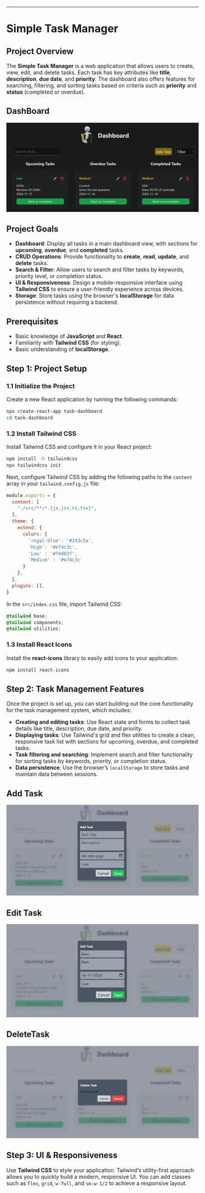 
---
# Simple Task Manager

## Project Overview

The **Simple Task Manager** is a web application that allows users to create, view, edit, and delete tasks. Each task has key attributes like **title**, **description**, **due date**, and **priority**. The dashboard also offers features for searching, filtering, and sorting tasks based on criteria such as **priority** and **status** (completed or overdue).

## DashBoard
![Dashboard Preview](./public/images/dashBoard.png)  

## Project Goals

- **Dashboard**: Display all tasks in a main dashboard view, with sections for **upcoming**, **overdue**, and **completed** tasks.
- **CRUD Operations**: Provide functionality to **create**, **read**, **update**, and **delete** tasks.
- **Search & Filter**: Allow users to search and filter tasks by keywords, priority level, or completion status.
- **UI & Responsiveness**: Design a mobile-responsive interface using **Tailwind CSS** to ensure a user-friendly experience across devices.
- **Storage**: Store tasks using the browser's **localStorage** for data persistence without requiring a backend.

## Prerequisites

- Basic knowledge of **JavaScript** and **React**.
- Familiarity with **Tailwind CSS** (for styling).
- Basic understanding of **localStorage**.

## Step 1: Project Setup

### 1.1 Initialize the Project

Create a new React application by running the following commands:

```bash
npx create-react-app task-dashboard
cd task-dashboard
```

### 1.2 Install Tailwind CSS

Install Tailwind CSS and configure it in your React project:

```bash
npm install -D tailwindcss
npx tailwindcss init
```

Next, configure Tailwind CSS by adding the following paths to the `content` array in your `tailwind.config.js` file:

```js
module.exports = {
  content: [
    "./src/**/*.{js,jsx,ts,tsx}",
  ],
  theme: {
    extend: {
      colors: {
        'regal-blue': '#243c5a',
        'High': '#e74c3c',
        'Low' : '#f4d03f',
        'Medium' : '#e74c3c'
      }
    },
  },
  plugins: [],
}
```

In the `src/index.css` file, import Tailwind CSS:

```css
@tailwind base;
@tailwind components;
@tailwind utilities;
```

### 1.3 Install React Icons

Install the **react-icons** library to easily add icons to your application:

```bash
npm install react-icons
```

## Step 2: Task Management Features

Once the project is set up, you can start building out the core functionality for the task management system, which includes:

- **Creating and editing tasks**: Use React state and forms to collect task details like title, description, due date, and priority.
- **Displaying tasks**: Use Tailwind's grid and flex utilities to create a clean, responsive task list with sections for upcoming, overdue, and completed tasks.
- **Task filtering and searching**: Implement search and filter functionality for sorting tasks by keywords, priority, or completion status.
- **Data persistence**: Use the browser’s `localStorage` to store tasks and maintain data between sessions.

## Add Task
![Task Management Feature](./public/images/addTask.png) 

## Edit Task
![Task Management Feature](./public/images/editTask.png)  

## DeleteTask
![Task Management Feature](./public/images/deleteTask.png)  


## Step 3: UI & Responsiveness

Use **Tailwind CSS** to style your application. Tailwind’s utility-first approach allows you to quickly build a modern, responsive UI. You can add classes such as `flex`, `grid`, `w-full`, and `sm:w-1/2` to achieve a responsive layout.
